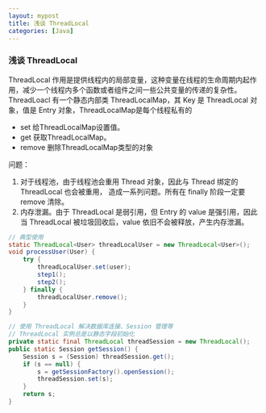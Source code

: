 ```yaml
---
layout: mypost
title: 浅谈 ThreadLocal
categories: [Java]
---
```




### 浅谈 ThreadLocal

ThreadLocal 作用是提供线程内的局部变量，这种变量在线程的生命周期内起作用，减少一个线程内多个函数或者组件之间一些公共变量的传递的复杂性。ThreadLoacl 有一个静态内部类 ThreadLocalMap，其 Key 是 ThreadLocal 对象，值是 Entry 对象，ThreadLocalMap是每个线程私有的

+ set 给ThreadLocalMap设置值。 
+ get 获取ThreadLocalMap。
+ remove 删除ThreadLocalMap类型的对象

问题：

1. 对于线程池，由于线程池会重用 Thread 对象，因此与 Thread 绑定的 ThreadLocal 也会被重用， 造成一系列问题。所有在 finally 阶段一定要 remove 清除。
2. 内存泄漏。由于 ThreadLocal 是弱引用，但 Entry 的 value 是强引用，因此当 ThreadLocal 被垃圾回收后，value 依旧不会被释放，产生内存泄漏。

```java
// 典型使用
static ThreadLocal<User> threadLocalUser = new ThreadLocal<User>();
void processUser(User) {
    try {
        threadLocalUser.set(user);
        step1();
        step2();
    } finally {
        threadLocalUser.remove();
    }
}

// 使用 ThreadLocal 解决数据库连接、Session 管理等
// ThreadLocal 实例总是以静态字段初始化
private static final ThreadLocal threadSession = new ThreadLocal();
public static Session getSession() {
	Session s = (Session) threadSession.get();
    if (s == null) {
        s = getSessionFactory().openSession();
        threadSession.set(s);
    }
    return s;
}
```


